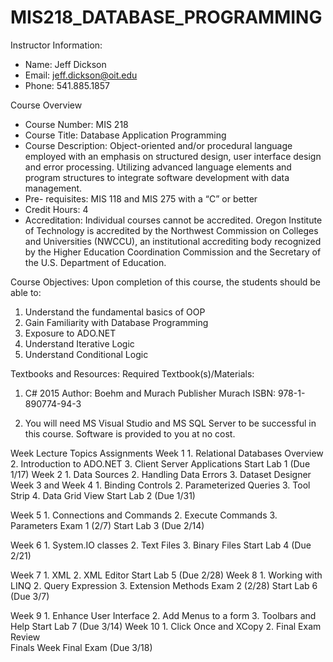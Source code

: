 # MIS218_DATABASE_PROGRAMMING
 
Instructor Information: 
- Name: Jeff Dickson
- Email: jeff.dickson@oit.edu
- Phone: 541.885.1857

Course Overview
- Course Number: MIS 218
- Course Title: Database Application Programming
- Course Description: Object-oriented and/or procedural language employed with an emphasis on structured design, user interface design and error processing. Utilizing advanced language elements and program structures to integrate software development with data management.
- Pre- requisites: MIS 118 and MIS 275 with a “C” or better
- Credit Hours: 4
- Accreditation:  Individual courses cannot be accredited. Oregon Institute of Technology is accredited by   the Northwest Commission on Colleges and Universities (NWCCU), an institutional accrediting body recognized by the Higher Education Coordination Commission and the Secretary of the U.S. Department of Education.

Course Objectives:
Upon completion of this course, the students should be able to:
1.	Understand the fundamental basics of OOP
2.	Gain Familiarity with Database Programming
3.	Exposure to ADO.NET
4.	Understand Iterative Logic
5.	Understand Conditional Logic

Textbooks and Resources:
Required Textbook(s)/Materials:
1. C# 2015
Author: Boehm and Murach
Publisher Murach
ISBN: 978-1-890774-94-3

2. You will need MS Visual Studio and MS SQL Server to be successful in this course. Software is provided to you at no cost. 

Week	Lecture Topics	Assignments
Week 1 	1.	Relational Databases Overview
2.	Introduction to ADO.NET
3.	Client Server Applications	Start Lab 1 (Due 1/17)
Week 2	1.	Data Sources
2.	Handling Data Errors
3.	Dataset Designer	
Week 3 and Week 4	1.	Binding Controls
2.	Parameterized Queries
3.	Tool Strip
4.	Data Grid View	Start Lab 2 (Due 1/31) 

Week 5	1.	Connections and Commands
2.	Execute Commands
3.	Parameters	Exam 1 (2/7)
Start Lab 3 (Due 2/14) 

Week 6	1.	System.IO classes
2.	Text Files
3.	Binary Files	Start Lab 4 (Due 2/21)

Week 7	1.	XML
2.	XML Editor	Start Lab 5 (Due 2/28)
Week 8	1.	Working with LINQ
2.	Query Expression
3.	Extension Methods	Exam 2 (2/28)
Start Lab 6 (Due 3/7)

Week 9	1.	Enhance User Interface
2.	Add Menus to a form
3.	Toolbars and Help	Start Lab 7 (Due 3/14)
Week 10	1.	Click Once and XCopy
2.	Final Exam Review	
Finals Week 		Final Exam (Due 3/18)
